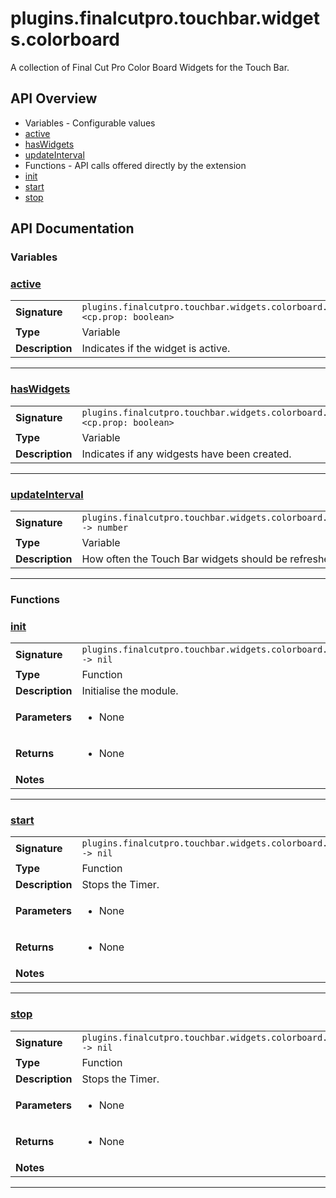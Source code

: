 # plugins.finalcutpro.touchbar.widgets.colorboard

A collection of Final Cut Pro Color Board Widgets for the Touch Bar.

## API Overview
* Variables - Configurable values
 * [active](#active)
 * [hasWidgets](#hasWidgets)
 * [updateInterval](#updateInterval)
* Functions - API calls offered directly by the extension
 * [init](#init)
 * [start](#start)
 * [stop](#stop)

## API Documentation

### Variables


### [active](#active)

|                                             |                                                                                     |
| --------------------------------------------|-------------------------------------------------------------------------------------|
| **Signature**                               | `plugins.finalcutpro.touchbar.widgets.colorboard.active <cp.prop: boolean>`                                                                    |
| **Type**                                    | Variable                                                                     |
| **Description**                             | Indicates if the widget is active.                                                                     |

---

### [hasWidgets](#hasWidgets)

|                                             |                                                                                     |
| --------------------------------------------|-------------------------------------------------------------------------------------|
| **Signature**                               | `plugins.finalcutpro.touchbar.widgets.colorboard.hasWidgets <cp.prop: boolean>`                                                                    |
| **Type**                                    | Variable                                                                     |
| **Description**                             | Indicates if any widgests have been created.                                                                     |

---

### [updateInterval](#updateInterval)

|                                             |                                                                                     |
| --------------------------------------------|-------------------------------------------------------------------------------------|
| **Signature**                               | `plugins.finalcutpro.touchbar.widgets.colorboard.updateInterval -> number`                                                                    |
| **Type**                                    | Variable                                                                     |
| **Description**                             | How often the Touch Bar widgets should be refreshed in seconds                                                                     |

---
### Functions


### [init](#init)

|                                             |                                                                                     |
| --------------------------------------------|-------------------------------------------------------------------------------------|
| **Signature**                               | `plugins.finalcutpro.touchbar.widgets.colorboard.init() -> nil`                                                                    |
| **Type**                                    | Function                                                                     |
| **Description**                             | Initialise the module.                                                                     |
| **Parameters**                              | <ul><li>None</li></ul> |
| **Returns**                                 | <ul><li>None</li></ul>          |
| **Notes**                                   | <ul></ul>                |

---

### [start](#start)

|                                             |                                                                                     |
| --------------------------------------------|-------------------------------------------------------------------------------------|
| **Signature**                               | `plugins.finalcutpro.touchbar.widgets.colorboard.start() -> nil`                                                                    |
| **Type**                                    | Function                                                                     |
| **Description**                             | Stops the Timer.                                                                     |
| **Parameters**                              | <ul><li>None</li></ul> |
| **Returns**                                 | <ul><li>None</li></ul>          |
| **Notes**                                   | <ul></ul>                |

---

### [stop](#stop)

|                                             |                                                                                     |
| --------------------------------------------|-------------------------------------------------------------------------------------|
| **Signature**                               | `plugins.finalcutpro.touchbar.widgets.colorboard.stop() -> nil`                                                                    |
| **Type**                                    | Function                                                                     |
| **Description**                             | Stops the Timer.                                                                     |
| **Parameters**                              | <ul><li>None</li></ul> |
| **Returns**                                 | <ul><li>None</li></ul>          |
| **Notes**                                   | <ul></ul>                |

---

